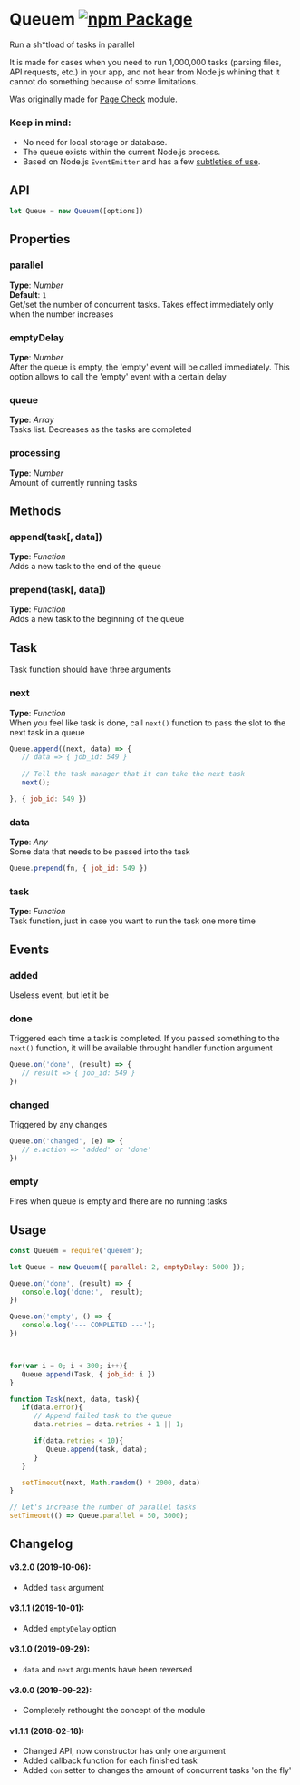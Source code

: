 # Queuem [![npm Package](https://img.shields.io/npm/v/queuem.svg)](https://www.npmjs.org/package/queuem)
Run a sh*tload of tasks in parallel

It is made for cases when you need to run 1,000,000 tasks (parsing files, API requests, etc.) in your app, and not hear from Node.js whining that it cannot do something because of some limitations.

Was originally made for [Page Check](https://www.npmjs.com/package/page-check) module.

### Keep in mind:
 * No need for local storage or database.
 * The queue exists within the current Node.js process. 
 * Based on Node.js `EventEmitter` and has a few [subtleties of use](https://nodejs.org/api/events.html#events_eventemitter_defaultmaxlisteners).



## API
```javascript
let Queue = new Queuem([options])
```


## Properties


### parallel
**Type**: _Number_  
**Default**: `1`   
Get/set the number of concurrent tasks. Takes effect immediately only when the number increases


### emptyDelay
**Type**: _Number_  
After the queue is empty, the 'empty' event will be called immediately. This option allows to call the 'empty' event with a certain delay


### queue   
**Type**: _Array_  
Tasks list. Decreases as the tasks are completed


### processing   
**Type**: _Number_  
Amount of currently running tasks   



## Methods

### append(task[, data])
**Type**: _Function_    
Adds a new task to the end of the queue


### prepend(task[, data])
**Type**: _Function_    
Adds a new task to the beginning of the queue




## Task

Task function should have three arguments


### next
**Type**: _Function_    
When you feel like task is done, call `next()` function to pass the slot to the next task in a queue

```javascript
Queue.append((next, data) => {
   // data => { job_id: 549 }
   
   // Tell the task manager that it can take the next task
   next();

}, { job_id: 549 })
```



### data
**Type**: _Any_    
Some data that needs to be passed into the task

```javascript
Queue.prepend(fn, { job_id: 549 })
```



### task
**Type**: _Function_    
Task function, just in case you want to run the task one more time






## Events

### added
Useless event, but let it be




### done
Triggered each time a task is completed. If you passed something to the `next()` function, it will be available throught handler function argument

```javascript
Queue.on('done', (result) => {
   // result => { job_id: 549 }
})
```


### changed
Triggered by any changes

```javascript
Queue.on('changed', (e) => {
   // e.action => 'added' or 'done'
})
```


### empty
Fires when queue is empty and there are no running tasks   





## Usage   
```javascript
const Queuem = require('queuem');

let Queue = new Queuem({ parallel: 2, emptyDelay: 5000 });

Queue.on('done', (result) => {
   console.log('done:',  result);
})

Queue.on('empty', () => {
   console.log('--- COMPLETED ---');
})



for(var i = 0; i < 300; i++){
   Queue.append(Task, { job_id: i })
}

function Task(next, data, task){
   if(data.error){
      // Append failed task to the queue
      data.retries = data.retries + 1 || 1;

      if(data.retries < 10){
         Queue.append(task, data);
      }
   }

   setTimeout(next, Math.random() * 2000, data)
}

// Let's increase the number of parallel tasks
setTimeout(() => Queue.parallel = 50, 3000);
```




## Changelog 
#### v3.2.0 (2019-10-06):
- Added `task` argument

#### v3.1.1 (2019-10-01):
- Added `emptyDelay` option

#### v3.1.0 (2019-09-29):
- `data` and `next` arguments have been reversed

#### v3.0.0 (2019-09-22):
- Completely rethought the concept of the module

#### v1.1.1 (2018-02-18):
- Changed API, now constructor has only one argument
- Added callback function for each finished task
- Added `con` setter to changes the amount of concurrent tasks 'on the fly'

